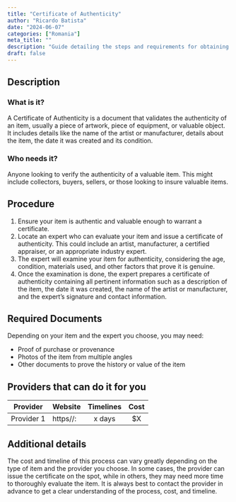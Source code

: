 ```yaml
---
title: "Certificate of Authenticity"
author: "Ricardo Batista"
date: "2024-06-07"
categories: ["Romania"]
meta_title: ""
description: "Guide detailing the steps and requirements for obtaining a Certificate of Authenticity in Romania."
draft: false
---
```


## Description
### What is it?
A Certificate of Authenticity is a document that validates the authenticity of an item, usually a piece of artwork, piece of equipment, or valuable object. It includes details like the name of the artist or manufacturer, details about the item, the date it was created and its condition. 
### Who needs it?
Anyone looking to verify the authenticity of a valuable item. This might include collectors, buyers, sellers, or those looking to insure valuable items. 

## Procedure
1. Ensure your item is authentic and valuable enough to warrant a certificate.
2. Locate an expert who can evaluate your item and issue a certificate of authenticity. This could include an artist, manufacturer, a certified appraiser, or an appropriate industry expert.
3. The expert will examine your item for authenticity, considering the age, condition, materials used, and other factors that prove it is genuine.
4. Once the examination is done, the expert prepares a certificate of authenticity containing all pertinent information such as a description of the item, the date it was created, the name of the artist or manufacturer, and the expert’s signature and contact information.

## Required Documents
Depending on your item and the expert you choose, you may need:
- Proof of purchase or provenance
- Photos of the item from multiple angles
- Other documents to prove the history or value of the item

## Providers that can do it for you

| Provider        |     Website     |     Timelines    |       Cost      |
| --------------- | --------------- |  :-------------: | :-------------: |
| Provider 1      |  https//:       |      x days      |        $X       |

## Additional details
The cost and timeline of this process can vary greatly depending on the type of item and the provider you choose. In some cases, the provider can issue the certificate on the spot, while in others, they may need more time to thoroughly evaluate the item. It is always best to contact the provider in advance to get a clear understanding of the process, cost, and timeline.